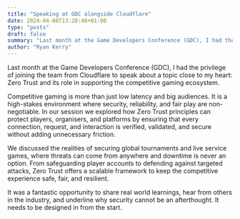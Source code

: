 ```yaml
---
title: "Speaking at GDC alongside Cloudflare"
date: 2024-04-08T13:28:48+01:00
type: "posts"
draft: false
summary: "Last month at the Game Developers Conference (GDC), I had the privilege of joining the team from Cloudflare to speak about a topic close to my heart: Zero Trust and its role in supporting the competitive gaming ecosystem."
author: "Ryan Kerry"
---
```


Last month at the Game Developers Conference (GDC), I had the privilege of joining the team from Cloudflare to speak about a topic close to my heart: Zero Trust and its role in supporting the competitive gaming ecosystem.

Competitive gaming is more than just low latency and big audiences. It is a high-stakes environment where security, reliability, and fair play are non-negotiable. In our session we explored how Zero Trust principles can protect players, organisers, and platforms by ensuring that every connection, request, and interaction is verified, validated, and secure without adding unnecessary friction.

We discussed the realities of securing global tournaments and live service games, where threats can come from anywhere and downtime is never an option. From safeguarding player accounts to defending against targeted attacks, Zero Trust offers a scalable framework to keep the competitive experience safe, fair, and resilient.

It was a fantastic opportunity to share real world learnings, hear from others in the industry, and underline why security cannot be an afterthought. It needs to be designed in from the start.